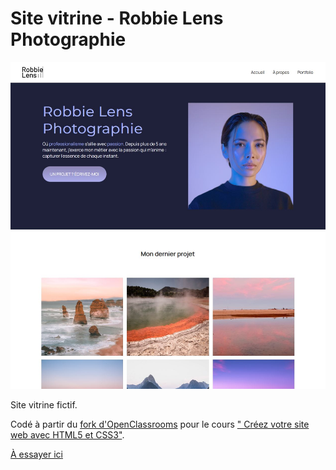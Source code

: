 # Site vitrine - Robbie Lens Photographie
![Cover image](images/cover.JPG)

Site vitrine fictif.

Codé à partir du [fork d'OpenClassrooms](https://github.com/OpenClassrooms-Student-Center/1603881-creez-votre-site-web-avec-html5-et-css3) pour le cours [" Créez votre site web avec HTML5 et CSS3"](https://openclassrooms.com/fr/courses/1603881-creez-votre-site-web-avec-html5-et-css3).

[À essayer ici](https://simonribeiro.github.io/Site-vitrine/)
